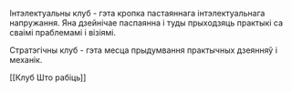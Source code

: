 
Інтэлектуальны клуб - гэта кропка пастаяннага інтэлектуальнага напружання. Яна дзейнічае паспаянна і туды прыходзяць практыкі са сваімі праблемамі і візіямі.

Стратэгічны клуб - гэта месца прыдумвання практычных дзеянняў і механік.

[[Клуб Што рабіць]]
